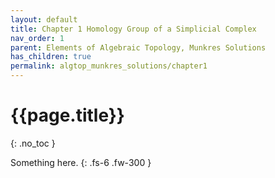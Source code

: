 ```yaml
---
layout: default
title: Chapter 1 Homology Group of a Simplicial Complex
nav_order: 1
parent: Elements of Algebraic Topology, Munkres Solutions
has_children: true
permalink: algtop_munkres_solutions/chapter1
---
```


# {{page.title}}
{: .no_toc }

Something here.
{: .fs-6 .fw-300 }
